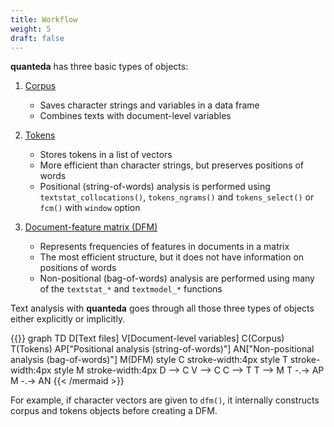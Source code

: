 ```yaml
---
title: Workflow
weight: 5
draft: false
---
```


**quanteda** has three basic types of objects:

1.  [Corpus](basic-operations/corpus)
    
    * Saves character strings and variables in a data frame
    * Combines texts with document-level variables

2.  [Tokens](basic-operations/tokens)
    
    * Stores tokens in a list of vectors
    * More efficient than character strings, but preserves positions of words 
    * Positional (string-of-words) analysis is performed using `textstat_collocations()`, `tokens_ngrams()` and `tokens_select()` or `fcm()` with `window` option

3.  [Document-feature matrix (DFM)](basic-operations/dfm)

    * Represents frequencies of features in documents in a matrix
    * The most efficient structure, but it does not have information on positions of words 
    * Non-positional (bag-of-words) analysis are performed using many of the `textstat_*` and `textmodel_*` functions 

Text analysis with **quanteda** goes through all those three types of objects either explicitly or implicitly.

{{<mermaid align="left">}}
    graph TD
    D[Text files]
    V[Document-level variables]
    C(Corpus)
    T(Tokens)
    AP["Positional analysis (string-of-words)"]
    AN["Non-positional analysis (bag-of-words)"]
    M(DFM)
    style C stroke-width:4px
    style T stroke-width:4px
    style M stroke-width:4px
    D --> C
    V --> C 
    C --> T 
    T --> M
    T -.-> AP
    M -.-> AN
{{< /mermaid >}}

For example, if character vectors are given to `dfm()`, it internally constructs corpus and tokens objects before creating a DFM. 
